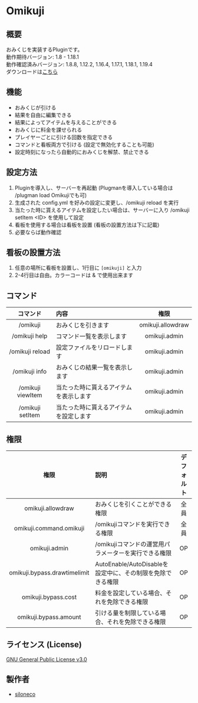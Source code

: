 # Omikuji
## 概要
おみくじを実装するPluginです。  
動作期待バージョン: 1.8 - 1.18.1  
動作確認済みバージョン: 1.8.8, 1.12.2, 1.16.4, 1.17.1, 1.18.1, 1.19.4  
ダウンロードは[こちら](https://github.com/siloneco/Omikuji/releases/latest)
## 機能
* おみくじが引ける
* 結果を自由に編集できる
* 結果によってアイテムを与えることができる
* おみくじに料金を課せられる
* プレイヤーごとに引ける回数を指定できる
* コマンドと看板両方で引ける (設定で無効化することも可能)
* 設定時刻になったら自動的におみくじを解禁、禁止できる

## 設定方法
1. Pluginを導入し、サーバーを再起動 (Plugmanを導入している場合は /plugman load Omikujiでも可)
2. 生成された config.yml を好みの設定に変更し、/omikuji reload を実行
3. 当たった時に貰えるアイテムを設定したい場合は、サーバーに入り /omikuji setItem \<ID> を使用して設定
4. 看板を使用する場合は看板を設置 (看板の設置方法は下に記載)
5. 必要ならば動作確認

## 看板の設置方法
1. 任意の場所に看板を設置し、1行目に ``[omikuji]`` と入力
2. 2-4行目は自由。カラーコードは & で使用出来ます


## コマンド
|        コマンド        | 内容                                   |       権限        |
| :--------------------: | :------------------------------------- | :---------------: |
|        /omikuji        | おみくじを引きます                     | omikuji.allowdraw |
|     /omikuji help      | コマンド一覧を表示します               |   omikuji.admin   |
|    /omikuji reload     | 設定ファイルをリロードします           |   omikuji.admin   |
|     /omikuji info      | おみくじの結果一覧を表示します         |   omikuji.admin   |
| /omikuji viewItem <ID> | 当たった時に貰えるアイテムを表示します |   omikuji.admin   |
| /omikuji setItem <ID>  | 当たった時に貰えるアイテムを設定します |   omikuji.admin   |

## 権限
|             権限             | 説明                                                       | デフォルト |
| :--------------------------: | :--------------------------------------------------------- | :--------: |
|      omikuji.allowdraw       | おみくじを引くことができる権限                             |    全員    |
|   omikuji.command.omikuji    | /omikujiコマンドを実行できる権限                           |    全員    |
|        omikuji.admin         | /omikujiコマンドの運営用パラメーターを実行できる権限       |     OP     |
| omikuji.bypass.drawtimelimit | AutoEnable/AutoDisableを設定中に、その制限を免除できる権限 |     OP     |
|     omikuji.bypass.cost      | 料金を設定している場合、それを免除できる権限               |     OP     |
|    omikuji.bypass.amount     | 引ける量を制限している場合、それを免除できる権限           |     OP     |

## ライセンス (License)
[GNU General Public License v3.0](LICENSE)

## 製作者
* [siloneco](https://github.com/siloneco)
